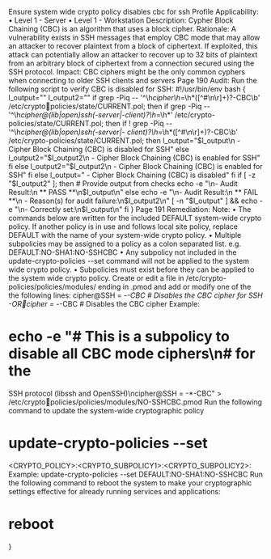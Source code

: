 Ensure system wide crypto policy disables cbc for ssh 
Profile Applicability:
• Level 1 - Server
• Level 1 - Workstation
Description:
Cypher Block Chaining (CBC) is an algorithm that uses a block cipher.
Rationale:
A vulnerability exists in SSH messages that employ CBC mode that may allow an 
attacker to recover plaintext from a block of ciphertext. If exploited, this attack can 
potentially allow an attacker to recover up to 32 bits of plaintext from an arbitrary block 
of ciphertext from a connection secured using the SSH protocol.
Impact:
CBC ciphers might be the only common cyphers when connecting to older SSH clients 
and servers
Page 190
Audit:
Run the following script to verify CBC is disabled for SSH:
#!/usr/bin/env bash
{
 l_output="" l_output2=""
 if grep -Piq -- '^\h*cipher\h*=\h*([^#\n\r]+)?-CBC\b' /etc/cryptopolicies/state/CURRENT.pol; then
 if grep -Piq -- '^\h*cipher@(lib|open)ssh(-server|-client)?\h*=\h*' 
/etc/crypto-policies/state/CURRENT.pol; then
 if ! grep -Piq -- '^\h*cipher@(lib|open)ssh(-server|-
client)?\h*=\h*([^#\n\r]+)?-CBC\b' /etc/crypto-policies/state/CURRENT.pol; 
then
 l_output="$l_output\n - Cipher Block Chaining (CBC) is disabled 
for SSH"
 else
 l_output2="$l_output2\n - Cipher Block Chaining (CBC) is enabled 
for SSH"
 fi
 else
 l_output2="$l_output2\n - Cipher Block Chaining (CBC) is enabled for 
SSH"
 fi
 else
 l_output=" - Cipher Block Chaining (CBC) is disabled"
 fi
 if [ -z "$l_output2" ]; then # Provide output from checks
 echo -e "\n- Audit Result:\n ** PASS **\n$l_output\n"
 else
 echo -e "\n- Audit Result:\n ** FAIL **\n - Reason(s) for audit 
failure:\n$l_output2\n"
 [ -n "$l_output" ] && echo -e "\n- Correctly set:\n$l_output\n"
 fi
}
Page 191
Remediation:
Note:
• The commands below are written for the included DEFAULT system-wide crypto 
policy. If another policy is in use and follows local site policy, replace DEFAULT
with the name of your system-wide crypto policy.
• Multiple subpolicies may be assigned to a policy as a colon separated list. e.g. 
DEFAULT:NO-SHA1:NO-SSHCBC
• Any subpolicy not included in the update-crypto-policies --set command will 
not be applied to the system wide crypto policy.
• Subpolicies must exist before they can be applied to the system wide crypto 
policy.
Create or edit a file in /etc/crypto-policies/policies/modules/ ending in .pmod and 
add or modify one of the the following lines:
cipher@SSH = -*-CBC # Disables the CBC cipher for SSH
-ORcipher = -*-CBC # Disables the CBC cipher
Example:
# echo -e "# This is a subpolicy to disable all CBC mode ciphers\n# for the 
SSH protocol (libssh and OpenSSH)\ncipher@SSH = -*-CBC" > /etc/cryptopolicies/policies/modules/NO-SSHCBC.pmod
Run the following command to update the system-wide cryptographic policy
# update-crypto-policies --set 
<CRYPTO_POLICY>:<CRYPTO_SUBPOLICY1>:<CRYPTO_SUBPOLICY2>:<SUBPOLICY3>
Example:
update-crypto-policies --set DEFAULT:NO-SHA1:NO-SSHCBC
Run the following command to reboot the system to make your cryptographic settings 
effective for already running services and applications:
# reboot

}
